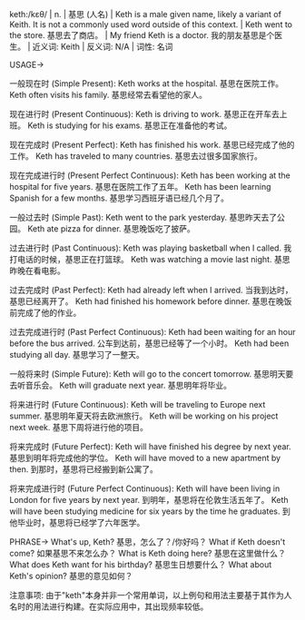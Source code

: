keth:/kɛθ/ | n. | 基思 (人名) | Keth is a male given name, likely a variant of Keith. It is not a commonly used word outside of this context. | Keth went to the store. 基思去了商店。 | My friend Keth is a doctor. 我的朋友基思是个医生。 | 近义词: Keith | 反义词: N/A | 词性: 名词


USAGE->

一般现在时 (Simple Present):
Keth works at the hospital. 基思在医院工作。
Keth often visits his family. 基思经常去看望他的家人。

现在进行时 (Present Continuous):
Keth is driving to work. 基思正在开车去上班。
Keth is studying for his exams. 基思正在准备他的考试。

现在完成时 (Present Perfect):
Keth has finished his work. 基思已经完成了他的工作。
Keth has traveled to many countries. 基思去过很多国家旅行。

现在完成进行时 (Present Perfect Continuous):
Keth has been working at the hospital for five years. 基思在医院工作了五年。
Keth has been learning Spanish for a few months. 基思学习西班牙语已经几个月了。

一般过去时 (Simple Past):
Keth went to the park yesterday. 基思昨天去了公园。
Keth ate pizza for dinner. 基思晚饭吃了披萨。

过去进行时 (Past Continuous):
Keth was playing basketball when I called. 我打电话的时候，基思正在打篮球。
Keth was watching a movie last night. 基思昨晚在看电影。

过去完成时 (Past Perfect):
Keth had already left when I arrived. 当我到达时，基思已经离开了。
Keth had finished his homework before dinner. 基思在晚饭前完成了他的作业。

过去完成进行时 (Past Perfect Continuous):
Keth had been waiting for an hour before the bus arrived. 公车到达前，基思已经等了一个小时。
Keth had been studying all day. 基思学习了一整天。

一般将来时 (Simple Future):
Keth will go to the concert tomorrow. 基思明天要去听音乐会。
Keth will graduate next year. 基思明年将毕业。

将来进行时 (Future Continuous):
Keth will be traveling to Europe next summer. 基思明年夏天将去欧洲旅行。
Keth will be working on his project next week. 基思下周将进行他的项目。

将来完成时 (Future Perfect):
Keth will have finished his degree by next year. 基思到明年将完成他的学位。
Keth will have moved to a new apartment by then. 到那时，基思将已经搬到新公寓了。

将来完成进行时 (Future Perfect Continuous):
Keth will have been living in London for five years by next year. 到明年，基思将在伦敦生活五年了。
Keth will have been studying medicine for six years by the time he graduates. 到他毕业时，基思将已经学了六年医学。

PHRASE->
What's up, Keth? 基思，怎么了？/你好吗？
What if Keth doesn't come? 如果基思不来怎么办？
What is Keth doing here? 基思在这里做什么？
What does Keth want for his birthday? 基思生日想要什么？
What about Keth's opinion? 基思的意见如何？


注意事项:  由于"keth"本身并非一个常用单词，以上例句和用法主要基于其作为人名时的用法进行构建。在实际应用中，其出现频率较低。
